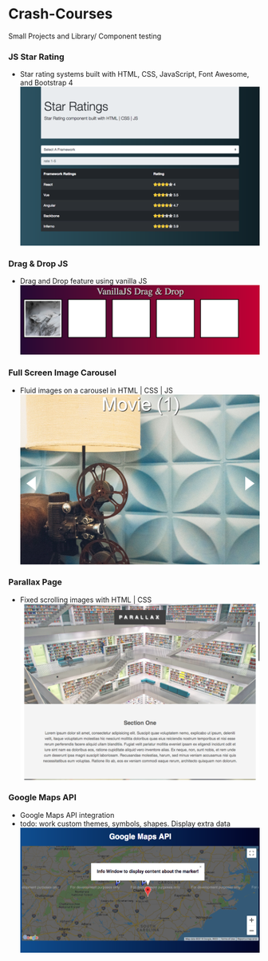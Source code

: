 # Crash-Courses
Small Projects and Library/ Component testing

### JS Star Rating
- Star rating systems built with HTML, CSS, JavaScript, Font Awesome, and Bootstrap 4
![Star Rating](./images/StarRating.png)

### Drag & Drop JS
- Drag and Drop feature using vanilla JS
![Drag and Drop](./images/DragnDrop.png)

### Full Screen Image Carousel
- Fluid images on a carousel in HTML | CSS | JS
![FullScreenImageCarousel](./images/ImgCarousel.png)

### Parallax Page
- Fixed scrolling images with HTML | CSS
![Parallax](./images/parallax.png)

### Google Maps API
- Google Maps API integration
- todo: work custom themes, symbols, shapes. Display extra data
![GoogleMaps](./images/googlemapsapi.png)
